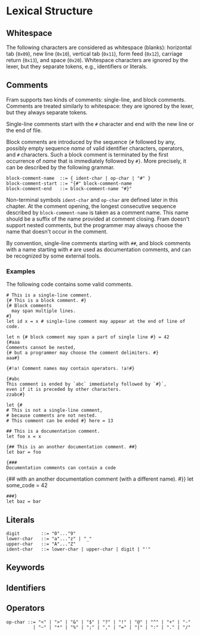 # Lexical Structure

## Whitespace

The following characters are considered as whitespace (blanks): horizontal tab
(`0x09`), new line (`0x10`), vertical tab (`0x11`), form feed (`0x12`),
carriage return (`0x13`), and space (`0x20`). Whitespace characters are ignored
by the lexer, but they separate tokens, e.g., identifiers or literals.

## Comments

Fram supports two kinds of comments: single-line, and block comments. Comments
are treated similarly to whitespace: they are ignored by the lexer, but they
always separate tokens.

Single-line comments start with the `#` character and end with the new line or
the end of file.

Block comments are introduced by the sequence `{#` followed by any, possibly
empty sequence *name* of valid identifier characters, operators, and
`#` characters. Such a block comment is terminated by the first occurrence of
*name* that is immediately followed by `#}`. More precisely, it can be
described by the following grammar.
```bnf
block-comment-name  ::= { ident-char | op-char | "#" }
block-comment-start ::= "{#" block-comment-name
block-comment-end   ::= block-comment-name "#}"
```
Non-terminal symbols `ident-char` and `op-char` are defined later in this
chapter. At the comment opening, the longest consecutive sequence described by
`block-comment-name` is taken as a comment name. This name should be a suffix
of the name provided at comment closing. Fram doesn't support nested comments,
but the programmer may always choose the name that doesn't occur in the
comment.

By convention, single-line comments starting with `##`, and block comments
with a name starting with `#` are used as documentation comments, and can be
recognized by some external tools.

### Examples

The following code contains some valid comments.
```fram
# This is a single-line comment.
{# This is a block comment. #}
{# Block comments
  may span multiple lines.
#}
let id x = x # single-line comment may appear at the end of line of code.

let n {# block comment may span a part of single line #} = 42
{#aaa
Comments cannot be nested,
{# but a programmer may choose the comment delimiters. #}
aaa#}

{#!a! Comment names may contain operators. !a!#}

{#abc
This comment is ended by `abc` immediately followed by `#}`,
even if it is preceded by other characters.
zzabc#}

let {#
# This is not a single-line comment,
# because comments are not nested.
# This comment can be ended #} here = 13

## This is a documentation comment.
let foo x = x

{## This is an another documentation comment. ##}
let bar = foo

{###
Documentation comments can contain a code
```
{## with an another documentation comment (with a different name). #}}
let some_code = 42
```
###}
let baz = bar
```

## Literals

```bnf
digit        ::= "0"..."9"
lower-char   ::= "a"..."z" | "_"
upper-char   ::= "A"..."Z"
ident-char   ::= lower-char | upper-char | digit | "'"
```

## Keywords

## Identifiers

## Operators

```bnf
op-char ::= "<" | ">" | "&" | "$" | "?" | "!" | "@" | "^" | "+" | "-"
          | "~" | "*" | "%" | ";" | "," | "=" | "|" | ":" | "." | "/"
```
